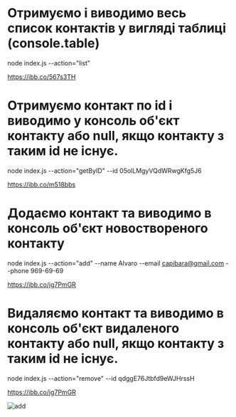 # Отримуємо і виводимо весь список контактів у вигляді таблиці (console.table)

node index.js --action="list"

https://ibb.co/567s3TH

# Отримуємо контакт по id і виводимо у консоль об'єкт контакту або null, якщо контакту з таким id не існує.

node index.js --action="getByID" --id 05olLMgyVQdWRwgKfg5J6

https://ibb.co/m518bbs

# Додаємо контакт та виводимо в консоль об'єкт новоствореного контакту

node index.js --action="add" --name Alvaro --email capibara@gmail.com --phone 969-69-69

https://ibb.co/jg7PmGR

# Видаляємо контакт та виводимо в консоль об'єкт видаленого контакту або null, якщо контакту з таким id не існує.

node index.js --action="remove" --id qdggE76Jtbfd9eWJHrssH

https://ibb.co/jg7PmGR

<img src="https://i.ibb.co/zGKTpbJ/add.png" alt="add" border="0" />

